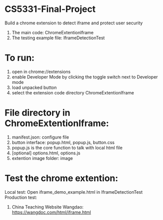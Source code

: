 # CS5331-Final-Project
Build a chrome extension to detect iframe and protect user security
1. The main code: ChromeExtentionIframe
2. The testing example file: IframeDetectionTest 

# To run:
1. open in chrome://extensions
2. enable Developer Mode by clicking the toggle switch next to Developer mode
3. load unpacked button
4. select the extension code directory ChromeExtentionIframe

# File directory in ChromeExtentionIframe:
1. manifest.json: configure file
2. button interface: popup.html, popup.js, button.css
3. popup.js is the core function to talk with local html file
4. [optional] options.html, options.js
5. extention image folder: image

# Test the chrome extention:
Local test: Open iframe_demo_example.html in IframeDetectionTest
Production test:
1. China Teaching Website Wangdao: https://wangdoc.com/html/iframe.html
